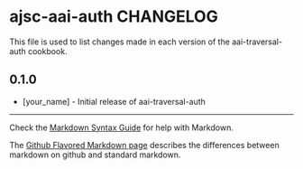 ajsc-aai-auth CHANGELOG
=======================

This file is used to list changes made in each version of the aai-traversal-auth cookbook.

0.1.0
-----
- [your_name] - Initial release of aai-traversal-auth

- - -
Check the [Markdown Syntax Guide](http://daringfireball.net/projects/markdown/syntax) for help with Markdown.

The [Github Flavored Markdown page](http://github.github.com/github-flavored-markdown/) describes the differences between markdown on github and standard markdown.
